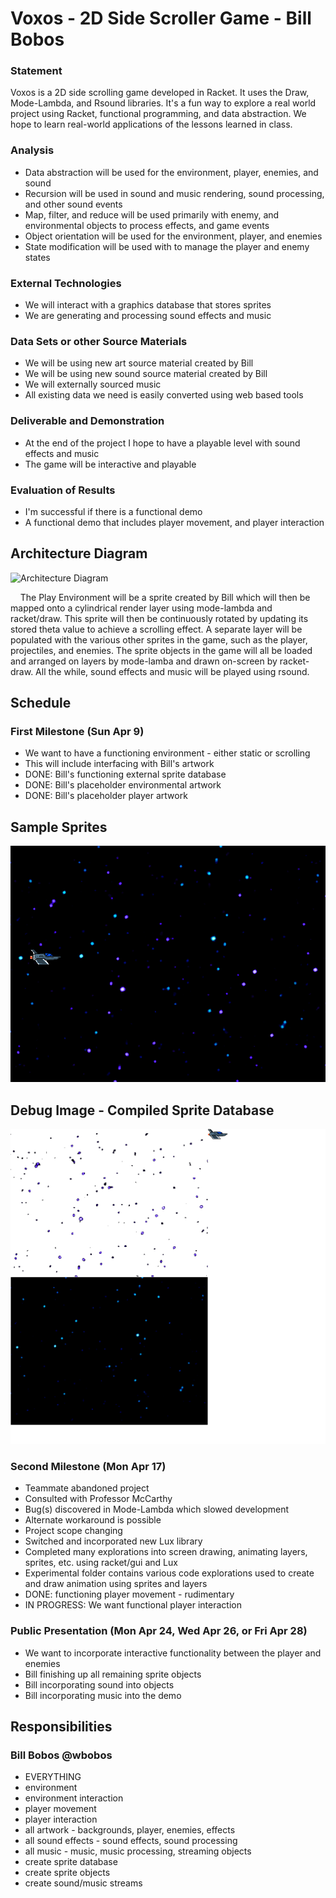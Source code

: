 # Voxos - 2D Side Scroller Game - Bill Bobos


### Statement

Voxos is a 2D side scrolling game developed in Racket. It uses the Draw, Mode-Lambda, and Rsound libraries.
It's a fun way to explore a real world project using Racket, functional programming, and data abstraction.
We hope to learn real-world applications of the lessons learned in class.

### Analysis

- Data abstraction will be used for the environment, player, enemies, and sound
- Recursion will be used in sound and music rendering, sound processing, and other sound events
- Map, filter, and reduce will be used primarily with enemy, and environmental objects to process effects, and game events
- Object orientation will be used for the environment, player, and enemies
- State modification will be used with to manage the player and enemy states

### External Technologies

- We will interact with a graphics database that stores sprites
- We are generating and processing sound effects and music

### Data Sets or other Source Materials

- We will be using new art source material created by Bill
- We will be using new sound source material created by Bill
- We will externally sourced music
- All existing data we need is easily converted using web based tools

### Deliverable and Demonstration

- At the end of the project I hope to have a playable level with sound effects and music
- The game will be interactive and playable

### Evaluation of Results

- I'm successful if there is a functional demo
- A functional demo that includes player movement, and player interaction

## Architecture Diagram

![Architecture Diagram](https://raw.githubusercontent.com/oplS17projects/voxos/master/Architechture%20Diagram.jpg)

&nbsp;&nbsp;&nbsp;&nbsp;The Play Environment will be a sprite created by Bill which will then be mapped onto a cylindrical render layer using mode-lambda and racket/draw. This sprite will then be continuously rotated by updating its stored theta value to achieve a scrolling effect. A separate layer will be populated with the various other sprites in the game, such as the player, projectiles, and enemies. The sprite objects in the game will all be loaded and arranged on layers by mode-lamba and drawn on-screen by racket-draw. All the while, sound effects and music will be played using rsound. 

## Schedule

### First Milestone (Sun Apr 9)

- We want to have a functioning environment - either static or scrolling
- This will include interfacing with Bill's artwork
- DONE: Bill's functioning external sprite database
- DONE: Bill's placeholder environmental artwork
- DONE: Bill's placeholder player artwork

## Sample Sprites
![Sample sprites image](https://raw.githubusercontent.com/oplS17projects/voxos/master/sample-sprites.png)

## Debug Image - Compiled Sprite Database
![Debug compiled sprite database](https://raw.githubusercontent.com/oplS17projects/voxos/master/sprites.png)

### Second Milestone (Mon Apr 17)

- Teammate abandoned project
- Consulted with Professor McCarthy
- Bug(s) discovered in Mode-Lambda which slowed development
- Alternate workaround is possible
- Project scope changing
- Switched and incorporated new Lux library
- Completed many explorations into screen drawing, animating layers, sprites, etc. using racket/gui and Lux
- Experimental folder contains various code explorations used to create and draw animation using sprites and layers
- DONE: functioning player movement - rudimentary
- IN PROGRESS: We want functional player interaction

### Public Presentation (Mon Apr 24, Wed Apr 26, or Fri Apr 28)

- We want to incorporate interactive functionality between the player and enemies
- Bill finishing up all remaining sprite objects
- Bill incorporating sound into objects
- Bill incorporating music into the demo

## Responsibilities

### Bill Bobos @wbobos

- EVERYTHING
- environment
- environment interaction
- player movement
- player interaction
- all artwork - backgrounds, player, enemies, effects
- all sound effects - sound effects, sound processing
- all music - music, music processing, streaming objects
- create sprite database
- create sprite objects
- create sound/music streams
